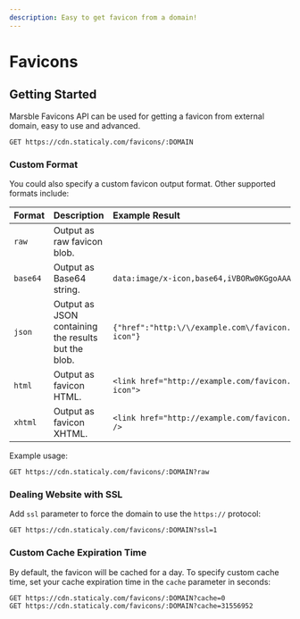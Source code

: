 ```yaml
---
description: Easy to get favicon from a domain!
---
```


# Favicons

## Getting Started

Marsble Favicons API can be used for getting a favicon from external domain, easy to use and advanced.

```text
GET https://cdn.staticaly.com/favicons/:DOMAIN
```

### Custom Format

You could also specify a custom favicon output format. Other supported formats include:

| Format | Description | Example Result |
| :--- | :--- | :--- |
| `raw` | Output as raw favicon blob. |  |
| `base64` | Output as Base64 string. | `data:image/x-icon,base64,iVBORw0KGgoAAAA ...` |
| `json` | Output as JSON containing the results but the blob. | `{"href":"http:\/\/example.com\/favicon.ico","rel":"icon","type":"image\/x-icon"}` |
| `html` | Output as favicon HTML. | `<link href="http://example.com/favicon.ico" rel="icon" type="image/x-icon">` |
| `xhtml` | Output as favicon XHTML. | `<link href="http://example.com/favicon.ico" rel="icon" type="image/x-icon" />` |

Example usage:

```text
GET https://cdn.staticaly.com/favicons/:DOMAIN?raw
```

### Dealing Website with SSL

Add `ssl` parameter to force the domain to use the `https://` protocol:

```text
GET https://cdn.staticaly.com/favicons/:DOMAIN?ssl=1
```

### Custom Cache Expiration Time

By default, the favicon will be cached for a day. To specify custom cache time, set your cache expiration time in the `cache` parameter in seconds:

```text
GET https://cdn.staticaly.com/favicons/:DOMAIN?cache=0
GET https://cdn.staticaly.com/favicons/:DOMAIN?cache=31556952
```




